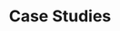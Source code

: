 ---
title: Case Studies
weight: 300
layout: table-of-contents
class: list
slug: .
pdf: false
epub: false
---